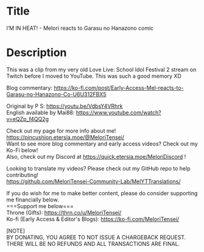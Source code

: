 # Title
I’M IN HEAT! - Melori reacts to Garasu no Hanazono comic<br>

# Description
This was a clip from my very old Love Live: School Idol Festival 2 stream on Twitch before I moved to YouTube. This was such a good memory XD<br>

Blog commentary: https://ko-fi.com/post/Early-Access-Mel-reacts-to-Garasu-no-Hanazono-Co-U6U312FBX5<br>

Original by P S: https://youtu.be/VdbsY4VRhrk<br>
English available by Mai88: https://www.youtube.com/watch?v=eQZp_f4QQ2g<br>

Check out my page for more info about me! https://pincushion.etersia.moe/@MeloriTensei/<br>
Want to see more blog commentary and early access videos? Check out my Ko-Fi below!<br>
Also, check out my Discord at https://quick.etersia.moe/MeloriDiscord !<br>

Looking to translate my videos? Please check out my GitHub repo to help contributing!<br>
https://github.com/MeloriTensei-Community-Lab/MelYTTranslations/<br>

If you do wish for me to make better content, please do consider supporting me financially below.<br>
===Support me below===<br>
Throne (Gifts): https://thrn.co/u/MeloriTensei/<br>
Ko-fi (Early Access & Editor's Blogs): https://ko-fi.com/MeloriTensei/<br>

[NOTE]<br>
BY DONATING, YOU AGREE TO NOT ISSUE A CHARGEBACK REQUEST. THERE WILL BE NO REFUNDS AND ALL TRANSACTIONS ARE FINAL.<br>